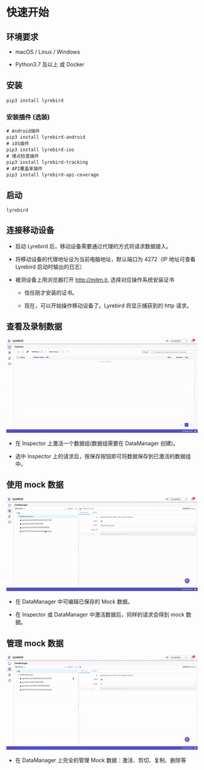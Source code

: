 # 快速开始

## 环境要求

- macOS / Linux / Windows

- Python3.7 及以上 或 Docker

## 安装

```shell
pip3 install lyrebird
```

### 安装插件 (选装)

```shell
# Android插件
pip3 install lyrebird-android
# iOS插件
pip3 install lyrebird-ios
# 埋点检查插件
pip3 install lyrebird-tracking
# API覆盖率插件
pip3 install lyrebird-api-coverage
```

## 启动

```shell
lyrebird
```

## 连接移动设备

- 启动 Lyrebird 后，移动设备需要通过代理的方式将请求数据接入。

- 将移动设备的代理地址设为当前电脑地址，默认端口为 4272（IP 地址可查看 Lyrebird 启动时输出的日志）

- 被测设备上用浏览器打开 http://mitm.it, 选择对应操作系统安装证书

  - 信任刚才安装的证书。

  - 现在，可以开始操作移动设备了。Lyrebird 将显示捕获到的 http 请求。

## 查看及录制数据

![](../img/inspector.gif)

- 在 Inspector 上激活一个数据组(数据组需要在 DataManager 创建)。

- 选中 Inspector 上的请求后，按保存按钮即可将数据保存到已激活的数据组中。

## 使用 mock 数据

![](../img/inspector_mock.gif)

- 在 DataManager 中可编辑已保存的 Mock 数据。

- 在 Inspector 或 DataManager 中激活数据后，同样的请求会得到 mock 数据。

## 管理 mock 数据

![](../img/data_manager.gif)

- 在 DataManager 上完全的管理 Mock 数据：激活、剪切、复制、删除等
